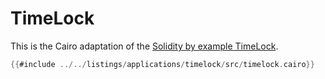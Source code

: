 # TimeLock

This is the Cairo adaptation of the [Solidity by example TimeLock](https://solidity-by-example.org/app/time-lock/).

```rust
{{#include ../../listings/applications/timelock/src/timelock.cairo}}
```
